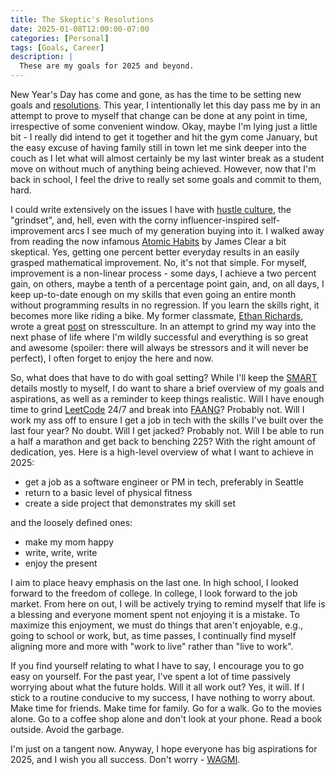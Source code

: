 ```yaml
---
title: The Skeptic's Resolutions
date: 2025-01-08T12:00:00-07:00
categories: [Personal]
tags: [Goals, Career]
description: |
  These are my goals for 2025 and beyond.
---
```


New Year's Day has come and gone, as has the time to be setting new goals and [resolutions](https://en.wikipedia.org/wiki/New_Year%27s_resolution). This year, I intentionally let this day pass me by in an attempt to prove to myself that change can be done at any point in time, irrespective of some convenient window. Okay, maybe I'm lying just a little bit - I really did intend to get it together and hit the gym come January, but the easy excuse of having family still in town let me sink deeper into the couch as I let what will almost certainly be my last winter break as a student move on without much of anything being achieved. However, now that I'm back in school, I feel the drive to really set some goals and commit to them, hard.

I could write extensively on the issues I have with [hustle culture](https://www.forbes.com/councils/forbesbusinesscouncil/2023/02/16/the-pros-and-cons-of-hustle-culture-how-to-work-hard-without-burning-out/), the "grindset", and, hell, even with the corny influencer-inspired self-improvement arcs I see much of my generation buying into it. I walked away from reading the now infamous [Atomic Habits](https://jamesclear.com/atomic-habits) by James Clear a bit skeptical. Yes, getting one percent better everyday results in an easily grasped mathematical improvement. No, it's not that simple. For myself, improvement is a non-linear process - some days, I achieve a two percent gain, on others, maybe a tenth of a percentage point gain, and, on all days, I keep up-to-date enough on my skills that even going an entire month without programming results in no regression. If you learn the skills right, it becomes more like riding a bike. My former classmate, [Ethan Richards](https://ezrichards.github.io/), wrote a great [post](https://ezrichards.github.io/posts/on-stressculture/) on stressculture. In an attempt to grind my way into the next phase of life where I'm wildly successful and everything is so great and awesome (spoiler: there will always be stressors and it will never be perfect), I often forget to enjoy the here and now.

So, what does that have to do with goal setting? While I'll keep the [SMART](https://en.wikipedia.org/wiki/SMART_criteria) details mostly to myself, I do want to share a brief overview of my goals and aspirations, as well as a reminder to keep things realistic. Will I have enough time to grind [LeetCode](https://leetcode.com/) 24/7 and break into [FAANG](https://en.wikipedia.org/wiki/Big_Tech)? Probably not. Will I work my ass off to ensure I get a job in tech with the skills I've built over the last four year? No doubt. Will I get jacked? Probably not. Will I be able to run a half a marathon and get back to benching 225? With the right amount of dedication, yes. Here is a high-level overview of what I want to achieve in 2025:
- get a job as a software engineer or PM in tech, preferably in Seattle
- return to a basic level of physical fitness
- create a side project that demonstrates my skill set

and the loosely defined ones:
- make my mom happy
- write, write, write
- enjoy the present

I aim to place heavy emphasis on the last one. In high school, I looked forward to the freedom of college. In college, I look forward to the job market. From here on out, I will be actively trying to remind myself that life is a blessing and everyone moment spent not enjoying it is a mistake. To maximize this enjoyment, we must do things that aren't enjoyable, e.g., going to school or work, but, as time passes, I continually find myself aligning more and more with "work to live" rather than "live to work".

If you find yourself relating to what I have to say, I encourage you to go easy on yourself. For the past year, I've spent a lot of time passively worrying about what the future holds. Will it all work out? Yes, it will. If I stick to a routine conducive to my success, I have nothing to worry about. Make time for friends. Make time for family. Go for a walk. Go to the movies alone. Go to a coffee shop alone and don't look at your phone. Read a book outside. Avoid the garbage.

I'm just on a tangent now. Anyway, I hope everyone has big aspirations for 2025, and I wish you all success. Don't worry - [WAGMI](https://www.kraken.com/learn/what-is-wagmi-ngmi).
